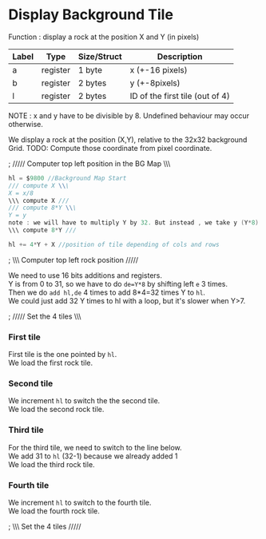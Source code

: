 # Display Background Tile

Function : display a rock at the position X and Y (in pixels)

| Label |   Type   | Size/Struct | Description                    |
| ----- | -------- | ----------- | ------------------------------ |
| a     | register | 1 byte      | x (+-16 pixels)                |
| b     | register | 2 bytes     | y (+-8pixels)                  |
| l     | register | 2 bytes     | ID of the first tile (out of 4)|

NOTE : x and y have to be divisible by 8. Undefined behaviour may occur otherwise.

We display a rock at the position (X,Y), relative to the 32x32 background Grid.
TODO: Compute those coordinate from pixel coordinate.

; ///// Computer top left position in the BG Map \\\\\

~~~C
hl = $9800 //Background Map Start
/// compute X \\\
X = x/8
\\\ compute X ///
/// compute 8*Y \\\
Y = y
note : we will have to multiply Y by 32. But instead , we take y (Y*8) and add it 4 times.
\\\ compute 8*Y ///

hl += 4*Y + X //position of tile depending of cols and rows
~~~

; \\\\\ Computer top left rock position /////

We need to use 16 bits additions and registers.  
Y is from 0 to 31, so we have to do `de=Y*8` by shifting left `e` 3 times.   
Then we do `add hl,de` 4 times to add 8*4=32 times Y to `hl`.  
We could just add 32 Y times to hl with a loop, but it's slower when Y>7.

; ///// Set the 4 tiles \\\\\

### First tile

First tile is the one pointed by `hl`.  
We load the first rock tile.

### Second tile

We increment `hl` to switch the the second tile.  
We load the second rock tile.

### Third tile
For the third tile, we need to switch to the line below.  
We add 31 to `hl` (32-1) because we already added 1  
We load the third rock tile.

### Fourth tile
We increment `hl` to switch to the fourth tile.  
We load the fourth rock tile.  

; \\\\\ Set the 4 tiles /////
